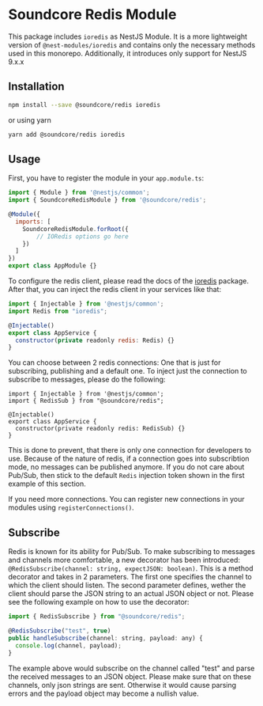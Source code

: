 # Soundcore Redis Module
This package includes `ioredis` as NestJS Module.
It is a more lightweight version of `@nest-modules/ioredis` and contains only the necessary methods used in this monorepo.
Additionally, it introduces only support for NestJS 9.x.x

## Installation
```bash
npm install --save @soundcore/redis ioredis
```
or using yarn
```bash
yarn add @soundcore/redis ioredis
```

## Usage
First, you have to register the module in your `app.module.ts`:
```javascript
import { Module } from '@nestjs/common';
import { SoundcoreRedisModule } from '@soundcore/redis';

@Module({
  imports: [
    SoundcoreRedisModule.forRoot({
        // IORedis options go here
    })
  ]
})
export class AppModule {}
```
To configure the redis client, please read the docs of the [ioredis](https://github.com/luin/ioredis) package.
After that, you can inject the redis client in your services like that:
```javascript
import { Injectable } from '@nestjs/common';
import Redis from "ioredis";

@Injectable()
export class AppService {
  constructor(private readonly redis: Redis) {}
}
```

You can choose between 2 redis connections: One that is just for subscribing, publishing and a default one.
To inject just the connection to subscribe to messages, please do the following:

```
import { Injectable } from '@nestjs/common';
import { RedisSub } from "@soundcore/redis";

@Injectable()
export class AppService {
  constructor(private readonly redis: RedisSub) {}
}
```

This is done to prevent, that there is only one connection for developers to use. Because of the nature of redis,
if a connection goes into subscribtion mode, no messages can be published anymore. If you do not care about Pub/Sub,
then stick to the default `Redis` injection token shown in the first example of this section.

If you need more connections. You can register new connections in your modules using `registerConnections()`.

## Subscribe
Redis is known for its ability for Pub/Sub. To make subscribing to messages and channels more comfortable, a new decorator has been introduced: `@RedisSubscribe(channel: string, expectJSON: boolean)`. This is a method decorator and takes in 2 parameters. The first one specifies the channel to which the client should listen. The second parameter defines, wether the client should parse the JSON string to an actual JSON object or not. Please see the following example on how to use the decorator:

```javascript
import { RedisSubscribe } from "@soundcore/redis";

@RedisSubscribe("test", true)
public handleSubscribe(channel: string, payload: any) {
  console.log(channel, payload);
}

```

The example above would subscribe on the channel called "test" and parse the received messages to an JSON object. Please make sure that on these channels, only json strings
are sent. Otherwise it would cause parsing errors and the payload object may become a nullish value.
